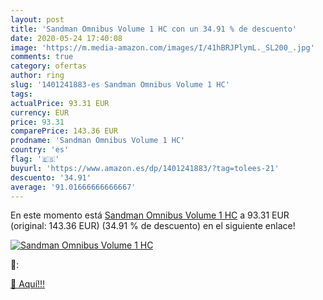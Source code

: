 ```yaml
---
layout: post
title: 'Sandman Omnibus Volume 1 HC con un 34.91 % de descuento'
date: 2020-05-24 17:40:08
image: 'https://m.media-amazon.com/images/I/41hBRJPlymL._SL200_.jpg'
comments: true
category: ofertas
author: ring
slug: '1401241883-es Sandman Omnibus Volume 1 HC'
tags: 
actualPrice: 93.31 EUR
currency: EUR
price: 93.31
comparePrice: 143.36 EUR
prodname: 'Sandman Omnibus Volume 1 HC'
country: 'es'
flag: '🇪🇸'
buyurl: 'https://www.amazon.es/dp/1401241883/?tag=tolees-21'
descuento: '34.91'
average: '91.01666666666667'
---
```


En este momento está [Sandman Omnibus Volume 1 HC](https://www.amazon.es/dp/1401241883/?tag=tolees-21) a 93.31 EUR (original: 143.36 EUR) (34.91 %  de descuento) en el siguiente enlace!

[![Sandman Omnibus Volume 1 HC](https://m.media-amazon.com/images/I/41hBRJPlymL._SL200_.jpg)](https://www.amazon.es/dp/1401241883/?tag=tolees-21)

🔎:


[🛒 Aquí!!!](https://www.amazon.es/dp/1401241883/?tag=tolees-21)
